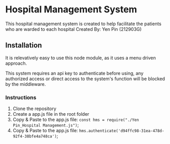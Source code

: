 # Hospital Management System

This hospital management system is created to help facilitate the patients who are warded to each hospital
Created By: Yen Pin (212903G)

## Installation

It is relevatively easy to use this node module, as it uses a menu driven approach.

This system requires an api key to authenticate before using, any authorized access or direct access to the system's function will be blocked by the middleware.

### Instructions

1. Clone the repository
2. Create a app.js file in the root folder
3. Copy & Paste to the app.js file: ``` const hms = require("./Yen Pin_Hospital Management.js") ```;
4. Copy & Paste to the app.js file: ``` hms.authenticate('d94ffc98-31ea-478d-92f4-38bfe4a748ca') ```;